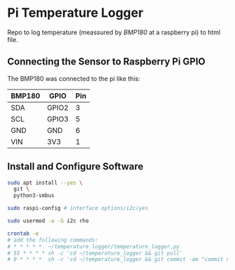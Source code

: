 # Pi Temperature Logger

Repo to log temperature (meassured by *BMP180* at a raspberry pi) to html file.

## Connecting the Sensor to Raspberry Pi GPIO

The BMP180 was connected to the pi like this:

| BMP180 | GPIO  | Pin |
|--------|-------|-----|
| SDA    | GPIO2 | 3   |
| SCL    | GPIO3 | 5   |
| GND    | GND   | 6   |
| VIN    | 3V3   | 1   |

## Install and Configure Software

```bash
sudo apt install --yes \
  git \
  python3-smbus

sudo raspi-config # interface options/i2c/yes

sudo usermod -a -G i2c rho

crontab -e 
# add the following commands:
# * * * * *  ~/temperature_logger/temperature_logger.py
# 55 * * * * sh -c 'cd ~/temperature_logger && git pull'
# 0 * * * *  sh -c 'cd ~/temperature_logger && git commit -am "commit new data" && git push'
```
